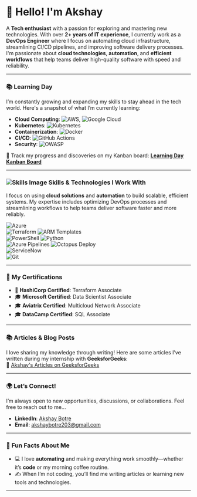 # 👋 **Hello! I'm Akshay** 

A **Tech enthusiast** with a passion for exploring and mastering new technologies. With over **2+ years of IT experience**, I currently work as a **DevOps Engineer** where I focus on automating cloud infrastructure, streamlining CI/CD pipelines, and improving software delivery processes. I'm passionate about **cloud technologies**, **automation**, and **efficient workflows** that help teams deliver high-quality software with speed and reliability.

---

### 📚 **Learning Day**  
I’m constantly growing and expanding my skills to stay ahead in the tech world. Here's a snapshot of what I’m currently learning:

- **Cloud Computing**: ![AWS](https://img.shields.io/badge/-AWS-232F3E?style=flat&logo=amazon-aws&logoColor=ffffff), ![Google Cloud](https://img.shields.io/badge/-Google%20Cloud-4285F4?style=flat&logo=google-cloud&logoColor=ffffff)  
- **Kubernetes**: ![Kubernetes](https://img.shields.io/badge/-Kubernetes-326CE5?style=flat&logo=kubernetes&logoColor=ffffff)  
- **Containerization**: ![Docker](https://img.shields.io/badge/-Docker-2496ED?style=flat&logo=docker&logoColor=ffffff)  
- **CI/CD**: ![GitHub Actions](https://img.shields.io/badge/-GitHub%20Actions-2088FF?style=flat&logo=github-actions&logoColor=ffffff)  
- **Security**: ![OWASP](https://img.shields.io/badge/-OWASP-7f4b4b?style=flat&logo=owasp&logoColor=ffffff)

🔗 Track my progress and discoveries on my Kanban board: [**Learning Day Kanban Board**](https://github.com/users/aksh104ab/projects/2)

---

### ![Skills Image](https://img.icons8.com/ios/452/skills.png) **Skills & Technologies I Work With**

I focus on using **cloud solutions** and **automation** to build scalable, efficient systems. My expertise includes optimizing DevOps processes and streamlining workflows to help teams deliver software faster and more reliably.
 

 ![Azure](https://img.shields.io/badge/-Azure-0089D6?style=flat&logo=microsoft-azure&logoColor=ffffff)  
 ![Terraform](https://img.shields.io/badge/-Terraform-7E34C5?style=flat&logo=terraform&logoColor=ffffff)  ![ARM Templates](https://img.shields.io/badge/-ARM%20Templates-D92E3E?style=flat&logo=microsoft&logoColor=ffffff)  
 ![PowerShell](https://img.shields.io/badge/-PowerShell-2C92C0?style=flat&logo=powershell&logoColor=ffffff)  ![Python](https://img.shields.io/badge/-Python-3776AB?style=flat&logo=python&logoColor=ffffff)  
 ![Azure Pipelines](https://img.shields.io/badge/-Azure%20Pipelines-00A1D6?style=flat&logo=azure-pipelines&logoColor=ffffff)  ![Octopus Deploy](https://img.shields.io/badge/-Octopus%20Deploy-27C6DC?style=flat&logo=octopus-deploy&logoColor=ffffff)  
 ![ServiceNow](https://img.shields.io/badge/-ServiceNow-2A3C55?style=flat&logo=servicenow&logoColor=ffffff)  
![Git](https://img.shields.io/badge/-Git-F05032?style=flat&logo=git&logoColor=ffffff)

---

### 📜 **My Certifications**

- 🏅 **HashiCorp Certified**: Terraform Associate  
- 🎓 **Microsoft Certified**: Data Scientist Associate  
- 🎓 **Aviatrix Certified**: Multicloud Network Associate  
- 🎓 **DataCamp Certified**: SQL Associate

---

### 📚 **Articles & Blog Posts**

I love sharing my knowledge through writing! Here are some articles I’ve written during my internship with **GeeksforGeeks**:  
🔗 [Akshay's Articles on GeeksforGeeks](https://www.geeksforgeeks.org/user/akshaybotre203/contributions/)

---

### 🌍 **Let’s Connect!**

I’m always open to new opportunities, discussions, or collaborations. Feel free to reach out to me...

- **LinkedIn**: [Akshay Botre](https://www.linkedin.com/in/akshaybotre/)  
- **Email**: [akshaybotre203@gmail.com](mailto:akshaybotre203@gmail.com)

---

### 🧩 **Fun Facts About Me**

- 💻 I love **automating** and making everything work smoothly—whether it’s **code** or my morning coffee routine.  
- ✍️ When I’m not coding, you’ll find me writing articles or learning new tools and technologies.  

---


